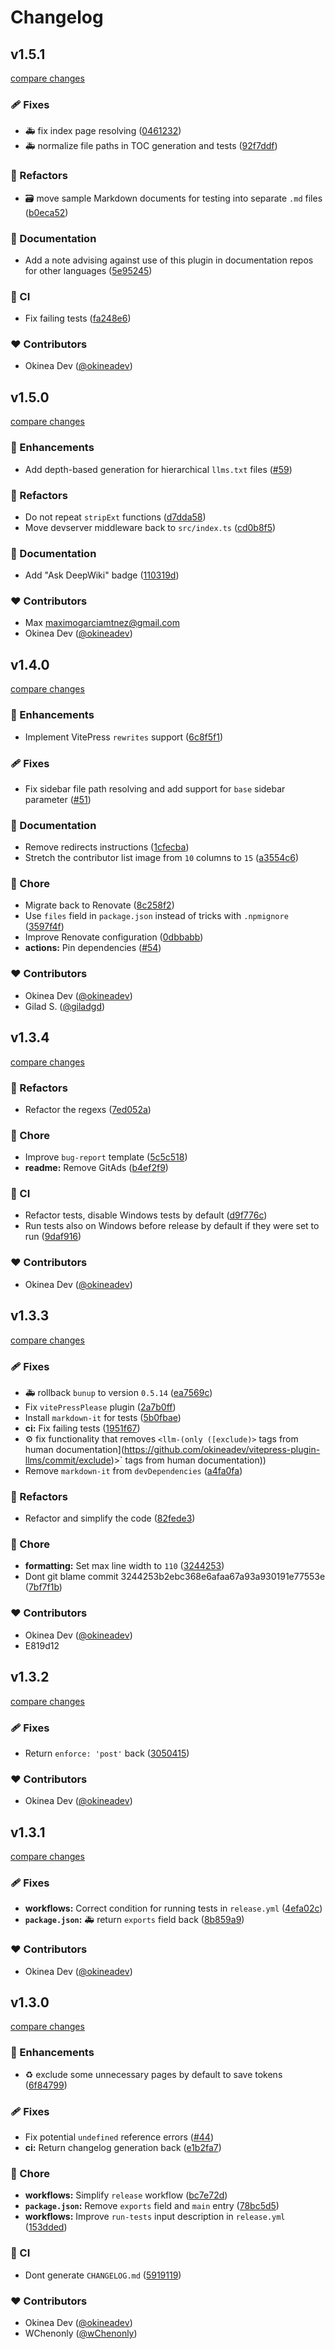 # Changelog


## v1.5.1

[compare changes](https://github.com/okineadev/vitepress-plugin-llms/compare/v1.5.0...v1.5.1)

### 🩹 Fixes

- 🚑 fix index page resolving ([0461232](https://github.com/okineadev/vitepress-plugin-llms/commit/0461232))
- 🚑 normalize file paths in TOC generation and tests ([92f7ddf](https://github.com/okineadev/vitepress-plugin-llms/commit/92f7ddf))

### 💅 Refactors

- 🗃️ move sample Markdown documents for testing into separate `.md` files ([b0eca52](https://github.com/okineadev/vitepress-plugin-llms/commit/b0eca52))

### 📖 Documentation

- Add a note advising against use of this plugin in documentation repos for other languages ([5e95245](https://github.com/okineadev/vitepress-plugin-llms/commit/5e95245))

### 🤖 CI

- Fix failing tests ([fa248e6](https://github.com/okineadev/vitepress-plugin-llms/commit/fa248e6))

### ❤️ Contributors

- Okinea Dev ([@okineadev](https://github.com/okineadev))

## v1.5.0

[compare changes](https://github.com/okineadev/vitepress-plugin-llms/compare/v1.4.0...v1.5.0)

### 🚀 Enhancements

- Add depth-based generation for hierarchical `llms.txt` files ([#59](https://github.com/okineadev/vitepress-plugin-llms/pull/59))

### 💅 Refactors

- Do not repeat `stripExt` functions ([d7dda58](https://github.com/okineadev/vitepress-plugin-llms/commit/d7dda58))
- Move devserver middleware back to `src/index.ts` ([cd0b8f5](https://github.com/okineadev/vitepress-plugin-llms/commit/cd0b8f5))

### 📖 Documentation

- Add "Ask DeepWiki" badge ([110319d](https://github.com/okineadev/vitepress-plugin-llms/commit/110319d))

### ❤️ Contributors

- Max <maximogarciamtnez@gmail.com>
- Okinea Dev ([@okineadev](https://github.com/okineadev))

## v1.4.0

[compare changes](https://github.com/okineadev/vitepress-plugin-llms/compare/v1.3.4...v1.4.0)

### 🚀 Enhancements

- Implement VitePress `rewrites` support ([6c8f5f1](https://github.com/okineadev/vitepress-plugin-llms/commit/6c8f5f1))

### 🩹 Fixes

- Fix sidebar file path resolving and add support for `base` sidebar parameter ([#51](https://github.com/okineadev/vitepress-plugin-llms/pull/51))

### 📖 Documentation

- Remove redirects instructions ([1cfecba](https://github.com/okineadev/vitepress-plugin-llms/commit/1cfecba))
- Stretch the contributor list image from `10` columns to `15` ([a3554c6](https://github.com/okineadev/vitepress-plugin-llms/commit/a3554c6))

### 🏡 Chore

- Migrate back to Renovate ([8c258f2](https://github.com/okineadev/vitepress-plugin-llms/commit/8c258f2))
- Use `files` field in `package.json` instead of tricks with `.npmignore` ([3597f4f](https://github.com/okineadev/vitepress-plugin-llms/commit/3597f4f))
- Improve Renovate configuration ([0dbbabb](https://github.com/okineadev/vitepress-plugin-llms/commit/0dbbabb))
- **actions:** Pin dependencies ([#54](https://github.com/okineadev/vitepress-plugin-llms/pull/54))

### ❤️ Contributors

- Okinea Dev ([@okineadev](https://github.com/okineadev))
- Gilad S. ([@giladgd](https://github.com/giladgd))

## v1.3.4

[compare changes](https://github.com/okineadev/vitepress-plugin-llms/compare/v1.3.3...v1.3.4)

### 💅 Refactors

- Refactor the regexs ([7ed052a](https://github.com/okineadev/vitepress-plugin-llms/commit/7ed052a))

### 🏡 Chore

- Improve `bug-report` template ([5c5c518](https://github.com/okineadev/vitepress-plugin-llms/commit/5c5c518))
- **readme:** Remove GitAds ([b4ef2f9](https://github.com/okineadev/vitepress-plugin-llms/commit/b4ef2f9))

### 🤖 CI

- Refactor tests, disable Windows tests by default ([d9f776c](https://github.com/okineadev/vitepress-plugin-llms/commit/d9f776c))
- Run tests also on Windows before release by default if they were set to run ([9daf916](https://github.com/okineadev/vitepress-plugin-llms/commit/9daf916))

### ❤️ Contributors

- Okinea Dev ([@okineadev](https://github.com/okineadev))

## v1.3.3

[compare changes](https://github.com/okineadev/vitepress-plugin-llms/compare/v1.3.2...v1.3.3)

### 🩹 Fixes

- 🚑 rollback `bunup` to version `0.5.14` ([ea7569c](https://github.com/okineadev/vitepress-plugin-llms/commit/ea7569c))
- Fix `vitePressPlease` plugin ([2a7b0ff](https://github.com/okineadev/vitepress-plugin-llms/commit/2a7b0ff))
- Install `markdown-it` for tests ([5b0fbae](https://github.com/okineadev/vitepress-plugin-llms/commit/5b0fbae))
- **ci:** Fix failing tests ([1951f67](https://github.com/okineadev/vitepress-plugin-llms/commit/1951f67))
- ⚙️ fix functionality that removes `<llm-(only ([exclude)>` tags from human documentation](https://github.com/okineadev/vitepress-plugin-llms/commit/exclude)>` tags from human documentation))
- Remove `markdown-it` from `devDependencies` ([a4fa0fa](https://github.com/okineadev/vitepress-plugin-llms/commit/a4fa0fa))

### 💅 Refactors

- Refactor and simplify the code ([82fede3](https://github.com/okineadev/vitepress-plugin-llms/commit/82fede3))

### 🏡 Chore

- **formatting:** Set max line width to `110` ([3244253](https://github.com/okineadev/vitepress-plugin-llms/commit/3244253))
- Dont git blame commit 3244253b2ebc368e6afaa67a93a930191e77553e ([7bf7f1b](https://github.com/okineadev/vitepress-plugin-llms/commit/7bf7f1b))

### ❤️ Contributors

- Okinea Dev ([@okineadev](https://github.com/okineadev))
- E819d12 <Okinea Dev>

## v1.3.2

[compare changes](https://github.com/okineadev/vitepress-plugin-llms/compare/v1.3.1...v1.3.2)

### 🩹 Fixes

- Return `enforce: 'post'` back ([3050415](https://github.com/okineadev/vitepress-plugin-llms/commit/3050415))

### ❤️ Contributors

- Okinea Dev ([@okineadev](https://github.com/okineadev))

## v1.3.1

[compare changes](https://github.com/okineadev/vitepress-plugin-llms/compare/v1.3.0...v1.3.1)

### 🩹 Fixes

- **workflows:** Correct condition for running tests in `release.yml` ([4efa02c](https://github.com/okineadev/vitepress-plugin-llms/commit/4efa02c))
- **`package.json`:** 🚑 return `exports` field back ([8b859a9](https://github.com/okineadev/vitepress-plugin-llms/commit/8b859a9))

### ❤️ Contributors

- Okinea Dev ([@okineadev](https://github.com/okineadev))

## v1.3.0

[compare changes](https://github.com/okineadev/vitepress-plugin-llms/compare/v1.2.0...v1.3.0)

### 🚀 Enhancements

- ♻️ exclude some unnecessary pages by default to save tokens ([6f84799](https://github.com/okineadev/vitepress-plugin-llms/commit/6f84799))

### 🩹 Fixes

- Fix potential `undefined` reference errors ([#44](https://github.com/okineadev/vitepress-plugin-llms/pull/44))
- **ci:** Return changelog generation back ([e1b2fa7](https://github.com/okineadev/vitepress-plugin-llms/commit/e1b2fa7))

### 🏡 Chore

- **workflows:** Simplify `release` workflow ([bc7e72d](https://github.com/okineadev/vitepress-plugin-llms/commit/bc7e72d))
- **`package.json`:** Remove `exports` field and `main` entry ([78bc5d5](https://github.com/okineadev/vitepress-plugin-llms/commit/78bc5d5))
- **workflows:** Improve `run-tests` input description in `release.yml` ([153dded](https://github.com/okineadev/vitepress-plugin-llms/commit/153dded))

### 🤖 CI

- Dont generate `CHANGELOG.md` ([5919119](https://github.com/okineadev/vitepress-plugin-llms/commit/5919119))

### ❤️ Contributors

- Okinea Dev ([@okineadev](https://github.com/okineadev))
- WChenonly ([@wChenonly](https://github.com/wChenonly))


